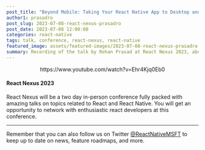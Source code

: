 ```yaml
---
post_title: "Beyond Mobile: Taking Your React Native App to Desktop and Web by Rohan Prasad"
author1: prasadro
post_slug: 2023-07-08-react-nexus-prasadro
post_date: 2023-07-08 12:00:00
categories: react-native
tags: talk, conference, react-nexus, react-native
featured_image: assets/featured-images/2023-07-08-react-nexus-prasadro.jpg
summary: Recording of the talk by Rohan Prasad at React Nexus 2023, about all the platforms that you can target in a React Native project - not just iOS and Android.
---
```


<p align="center">
https://www.youtube.com/watch?v=Ehr4Kjq0Eb0
</p>

#### React Nexus 2023

React Nexus will be a two day in-person conference fully packed with amazing talks on topics related to React and React Native. You will get an opportunity to network with enthusiastic react developers at this conference.

---

Remember that you can also follow us on Twitter [@ReactNativeMSFT](https://twitter.com/reactnativemsft) to keep up to date on news, feature roadmaps, and more.
